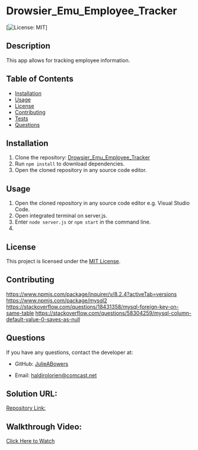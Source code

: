 # Drowsier_Emu_Employee_Tracker

[![License: MIT](https://img.shields.io/badge/License-MIT-yellow.svg)]

## Description

This app allows for tracking employee information. 

## Table of Contents

- [Installation](#installation)
- [Usage](#usage)
- [License](#license)
- [Contributing](#contributing)
- [Tests](#tests)
- [Questions](#questions)
## Installation

1. Clone the repository: [Drowsier_Emu_Employee_Tracker](https://github.com/JulieABowers/Drowsier_Emu_Employee_Tracker.git)
2. Run `npm install` to download dependencies. 
3. Open the cloned repository in any source code editor.

## Usage

1. Open the cloned repository in any source code editor e.g. Visual Studio Code.
2. Open integrated terminal on server.js.
3. Enter `node server.js` or `npm start` in the command line.
4. 

## License

This project is licensed under the [MIT License](https://opensource.org/licenses/MIT).

## Contributing

<https://www.npmjs.com/package/inquirer/v/8.2.4?activeTab=versions>
<https://www.npmjs.com/package/mysql2>
<https://stackoverflow.com/questions/18431358/mysql-foreign-key-on-same-table>
<https://stackoverflow.com/questions/58304259/mysql-column-default-value-0-saves-as-null>



## Questions

If you have any questions, contact the developer at:

- GitHub: [JulieABowers](https://github.com/JulieABowers)

- Email: haldirolorien@comcast.net

## Solution URL:
[Repository Link:](https://github.com/JulieABowers/Drowsier_Emu_Employee_Tracker)

## Walkthrough Video:
[Click Here to Watch]()